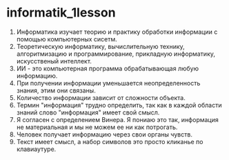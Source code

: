 # informatik_1lesson
1. Информатика изучает теорию и практику обработки информации с помощью компьютерных сисетм.
2. Теоретическую информатику, вычислительную технику, алгоритмизацию и программирование, прикладную информатику, искусственый интеллект.
3. ИИ - это компьютерная программа обрабатывающая любую информацию.
4. При получении информации уменьшается неопределенность знания, этим они связаны.
5. Количество информации зависит от сложности объекта.
6. Термин "информация" трудно определить, так как в каждой области знаний слово "информация" имеет свой смысл.
7. Я согласен с определением Винера. Я пониаю это так, информация не материальная и мы не можем ее ни как потрогать.
8. Человек получает информацию через свои органы чувств.
9. Текст имеет смысл, а набор символов это просто кликанье по клавиаутуре.
